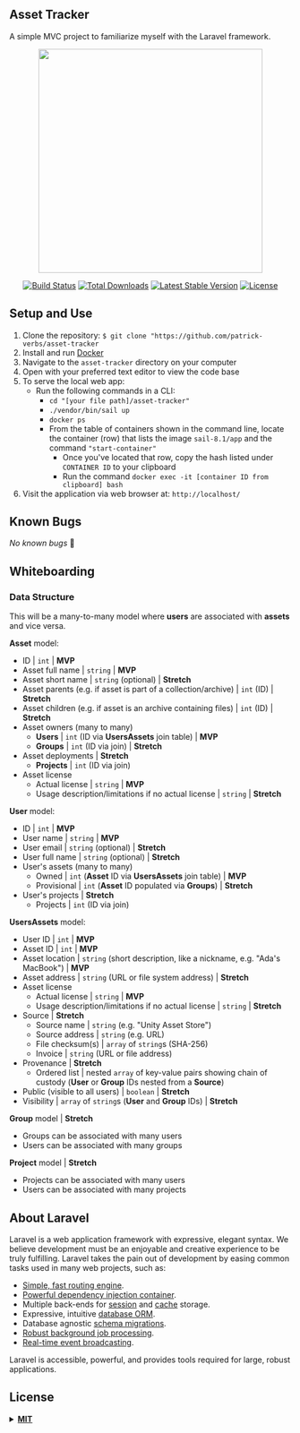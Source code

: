 ## Asset Tracker

A simple MVC project to familiarize myself with the Laravel framework.

<p align="center"><a href="https://laravel.com" target="_blank"><img src="https://raw.githubusercontent.com/laravel/art/master/logo-lockup/5%20SVG/2%20CMYK/1%20Full%20Color/laravel-logolockup-cmyk-red.svg" width="400"></a></p>

<p align="center">
<a href="https://travis-ci.org/laravel/framework"><img src="https://travis-ci.org/laravel/framework.svg" alt="Build Status"></a>
<a href="https://packagist.org/packages/laravel/framework"><img src="https://img.shields.io/packagist/dt/laravel/framework" alt="Total Downloads"></a>
<a href="https://packagist.org/packages/laravel/framework"><img src="https://img.shields.io/packagist/v/laravel/framework" alt="Latest Stable Version"></a>
<a href="https://packagist.org/packages/laravel/framework"><img src="https://img.shields.io/packagist/l/laravel/framework" alt="License"></a>
</p>

## Setup and Use

1. Clone the repository: `$ git clone "https://github.com/patrick-verbs/asset-tracker`
2. Install and run [Docker](https://docs.docker.com/get-docker/)
3. Navigate to the `asset-tracker` directory on your computer
4. Open with your preferred text editor to view the code base
5. To serve the local web app:
   - Run the following commands in a CLI:
     - `cd "[your file path]/asset-tracker"`
     - `./vendor/bin/sail up`
     - `docker ps`
     - From the table of containers shown in the command line, locate the container (row) that lists the image `sail-8.1/app` and the command `"start-container"`
       - Once you've located that row, copy the hash listed under `CONTAINER ID` to your clipboard
       - Run the command `docker exec -it [container ID from clipboard] bash`
6. Visit the application via web browser at: `http://localhost/`

## Known Bugs

_No known bugs_ :bug:

## Whiteboarding

### Data Structure

This will be a many-to-many model where __users__ are associated with __assets__ and vice versa.

__Asset__ model:

* ID | `int` | __MVP__
* Asset full name | `string` | __MVP__
* Asset short name | `string` (optional) | __Stretch__
* Asset parents (e.g. if asset is part of a collection/archive) | `int` (ID) | __Stretch__
* Asset children (e.g. if asset is an archive containing files) | `int` (ID) | __Stretch__
* Asset owners (many to many)
  * __Users__ | `int` (ID via __UsersAssets__ join table) | __MVP__
  * __Groups__ | `int` (ID via join) | __Stretch__
* Asset deployments | __Stretch__
  * __Projects__ | `int` (ID via join)
* Asset license
  * Actual license | `string` | __MVP__
  * Usage description/limitations if no actual license | `string` | __Stretch__

__User__ model:

* ID | `int` | __MVP__
* User name | `string` | __MVP__
* User email | `string` (optional) | __Stretch__
* User full name | `string` (optional) | __Stretch__
* User's assets (many to many)
  * Owned | `int` (__Asset__ ID via __UsersAssets__ join table) | __MVP__
  * Provisional | `int` (__Asset__ ID populated via __Groups__) | __Stretch__
* User's projects | __Stretch__
  * Projects | `int` (ID via join)

__UsersAssets__ model:

* User ID | `int` | __MVP__
* Asset ID | `int` | __MVP__
* Asset location | `string` (short description, like a nickname, e.g. "Ada's MacBook") | __MVP__
* Asset address | `string` (URL or file system address) | __Stretch__
* Asset license
  * Actual license | `string` | __MVP__
  * Usage description/limitations if no actual license | `string` | __Stretch__
* Source | __Stretch__
  * Source name | `string` (e.g. "Unity Asset Store")
  * Source address | `string` (e.g. URL)
  * File checksum(s) | `array` of `string`s (SHA-256)
  * Invoice | `string` (URL or file address)
* Provenance | __Stretch__
  * Ordered list | nested `array` of key-value pairs showing chain of custody (__User__ or __Group__ IDs nested from a __Source__)
* Public (visible to all users) | `boolean` | __Stretch__
* Visibility | `array` of `string`s (__User__ and __Group__ IDs) | __Stretch__

__Group__ model | __Stretch__

* Groups can be associated with many users
* Users can be associated with many groups

__Project__ model | __Stretch__

* Projects can be associated with many users
* Users can be associated with many projects

## About Laravel

Laravel is a web application framework with expressive, elegant syntax. We believe development must be an enjoyable and creative experience to be truly fulfilling. Laravel takes the pain out of development by easing common tasks used in many web projects, such as:

- [Simple, fast routing engine](https://laravel.com/docs/routing).
- [Powerful dependency injection container](https://laravel.com/docs/container).
- Multiple back-ends for [session](https://laravel.com/docs/session) and [cache](https://laravel.com/docs/cache) storage.
- Expressive, intuitive [database ORM](https://laravel.com/docs/eloquent).
- Database agnostic [schema migrations](https://laravel.com/docs/migrations).
- [Robust background job processing](https://laravel.com/docs/queues).
- [Real-time event broadcasting](https://laravel.com/docs/broadcasting).

Laravel is accessible, powerful, and provides tools required for large, robust applications.

## License

<details>
<summary><a href="https://opensource.org/licenses/MIT"><strong>MIT</strong></a></summary>
<pre>
MIT License

Copyright (c) 2022 Patrick Lee

Permission is hereby granted, free of charge, to any person obtaining a copy
of this software and associated documentation files (the "Software"), to deal
in the Software without restriction, including without limitation the rights
to use, copy, modify, merge, publish, distribute, sublicense, and/or sell
copies of the Software, and to permit persons to whom the Software is
furnished to do so, subject to the following conditions:

The above copyright notice and this permission notice shall be included in all
copies or substantial portions of the Software.

THE SOFTWARE IS PROVIDED "AS IS", WITHOUT WARRANTY OF ANY KIND, EXPRESS OR
IMPLIED, INCLUDING BUT NOT LIMITED TO THE WARRANTIES OF MERCHANTABILITY,
FITNESS FOR A PARTICULAR PURPOSE AND NONINFRINGEMENT. IN NO EVENT SHALL THE
AUTHORS OR COPYRIGHT HOLDERS BE LIABLE FOR ANY CLAIM, DAMAGES OR OTHER
LIABILITY, WHETHER IN AN ACTION OF CONTRACT, TORT OR OTHERWISE, ARISING FROM,
OUT OF OR IN CONNECTION WITH THE SOFTWARE OR THE USE OR OTHER DEALINGS IN THE
SOFTWARE.

</pre>
</details>